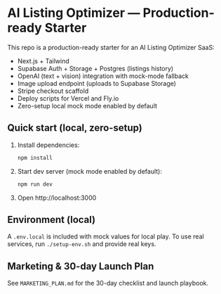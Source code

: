 # AI Listing Optimizer — Production-ready Starter

This repo is a production-ready starter for an AI Listing Optimizer SaaS:

-   Next.js + Tailwind
-   Supabase Auth + Storage + Postgres (listings history)
-   OpenAI (text + vision) integration with mock-mode fallback
-   Image upload endpoint (uploads to Supabase Storage)
-   Stripe checkout scaffold
-   Deploy scripts for Vercel and Fly.io
-   Zero-setup local mock mode enabled by default

## Quick start (local, zero-setup)

1. Install dependencies:
    ```bash
    npm install
    ```
2. Start dev server (mock mode enabled by default):
    ```bash
    npm run dev
    ```
3. Open http://localhost:3000

## Environment (local)

A `.env.local` is included with mock values for local play. To use real services, run `./setup-env.sh` and provide real keys.

## Marketing & 30-day Launch Plan

See `MARKETING_PLAN.md` for the 30-day checklist and launch playbook.
